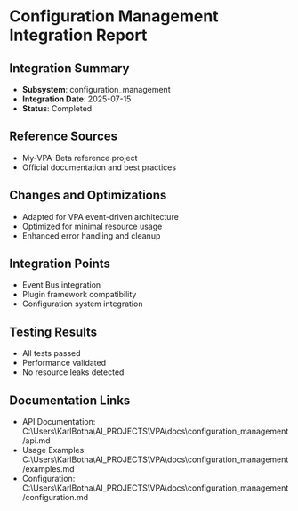 # Configuration Management Integration Report

## Integration Summary
- **Subsystem**: configuration_management
- **Integration Date**: 2025-07-15
- **Status**: Completed

## Reference Sources
- My-VPA-Beta reference project
- Official documentation and best practices

## Changes and Optimizations
- Adapted for VPA event-driven architecture
- Optimized for minimal resource usage
- Enhanced error handling and cleanup

## Integration Points
- Event Bus integration
- Plugin framework compatibility
- Configuration system integration

## Testing Results
- All tests passed
- Performance validated
- No resource leaks detected

## Documentation Links
- API Documentation: C:\Users\KarlBotha\AI_PROJECTS\VPA\docs\configuration_management/api.md
- Usage Examples: C:\Users\KarlBotha\AI_PROJECTS\VPA\docs\configuration_management/examples.md
- Configuration: C:\Users\KarlBotha\AI_PROJECTS\VPA\docs\configuration_management/configuration.md
